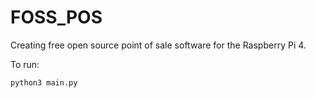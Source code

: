 # FOSS_POS

Creating free open source point of sale software for the Raspberry Pi 4.

To run:

```
python3 main.py
```
